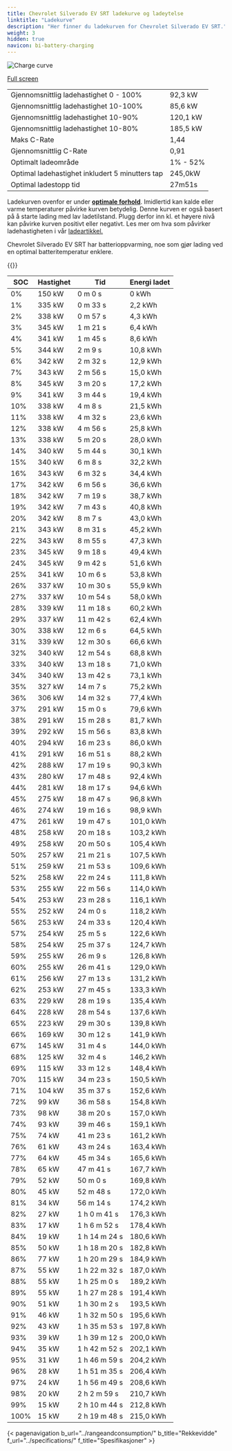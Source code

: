 ```yaml
---
title: Chevrolet Silverado EV SRT ladekurve og ladeytelse
linktitle: "Ladekurve"
description: "Her finner du ladekurven for Chevrolet Silverado EV SRT."
weight: 3
hidden: true
navicon: bi-battery-charging
---
```

<!-- markdownlint-disable MD033 -->
<img src="/images/models/chevrolet/silverado_ev/silverado_ev_srt/chargingcurve.svg" alt="Charge curve" class="img-fluid">

[Full screen](/images/models/chevrolet/silverado_ev/silverado_ev_srt/chargingcurve.svg)


<table class="table table-striped border">
<tbody>
<tr>
<td>Gjennomsnittlig ladehastighet 0 - 100%</td><td>92,3 kW</td>
</tr>
<tr>
<td>Gjennomsnittlig ladehastighet 10-100%</td><td>85,6 kW</td>
</tr>
<tr>
<td>Gjennomsnittlig ladehastighet 10-90%</td><td>120,1 kW</td>
</tr>
<tr>
<td>Gjennomsnittlig ladehastighet 10-80%</td><td>185,5 kW</td>
</tr>
<tr>
<td>Maks C-Rate</td><td>1,44</td>
</tr>
<tr>
<td>Gjennomsnittlig C-Rate</td><td>0,91</td>
</tr>
<tr>
<td>Optimalt ladeområde</td><td>1% - 52%</td>
</tr>
<tr>
<td>Optimal ladehastighet inkludert 5 minutters tap</td><td>245,0kW</td>
</tr>
<tr>
<td>Optimal ladestopp tid</td><td>27m51s</td>
</tr>
</tbody>
</table>


Ladekurven ovenfor er under **[optimale forhold](../../../../../technology/battery/charging/#temperatur)**. Imidlertid kan kalde eller varme temperaturer påvirke kurven betydelig. Denne kurven er også basert på å starte lading med lav ladetilstand. Plugg derfor inn kl. et høyere nivå kan påvirke kurven positivt eller negativt. Les mer om hva som påvirker ladehastigheten i vår [ladeartikkel.](../../../../../technology/battery/charging/)


Chevrolet Silverado EV SRT har batterioppvarming, noe som gjør lading ved en optimal batteritemperatur enklere.


{{<evkxdisplayaddarticle />}}
<table class="table table-striped border">
<thead>
<tr><th>SOC</th><th>Hastighet</th><th>Tid</th><th>Energi ladet</th></tr>
</thead>
<tbody>
<tr>
<td>0%</td><td>150 kW</td><td> 0 m 0 s </td><td>0 kWh </td>
</tr>
<tr>
<td>1%</td><td>335 kW</td><td> 0 m 33 s </td><td>2,2 kWh </td>
</tr>
<tr>
<td>2%</td><td>338 kW</td><td> 0 m 57 s </td><td>4,3 kWh </td>
</tr>
<tr>
<td>3%</td><td>345 kW</td><td> 1 m 21 s </td><td>6,4 kWh </td>
</tr>
<tr>
<td>4%</td><td>341 kW</td><td> 1 m 45 s </td><td>8,6 kWh </td>
</tr>
<tr>
<td>5%</td><td>344 kW</td><td> 2 m 9 s </td><td>10,8 kWh </td>
</tr>
<tr>
<td>6%</td><td>342 kW</td><td> 2 m 32 s </td><td>12,9 kWh </td>
</tr>
<tr>
<td>7%</td><td>343 kW</td><td> 2 m 56 s </td><td>15,0 kWh </td>
</tr>
<tr>
<td>8%</td><td>345 kW</td><td> 3 m 20 s </td><td>17,2 kWh </td>
</tr>
<tr>
<td>9%</td><td>341 kW</td><td> 3 m 44 s </td><td>19,4 kWh </td>
</tr>
<tr>
<td>10%</td><td>338 kW</td><td> 4 m 8 s </td><td>21,5 kWh </td>
</tr>
<tr>
<td>11%</td><td>338 kW</td><td> 4 m 32 s </td><td>23,6 kWh </td>
</tr>
<tr>
<td>12%</td><td>338 kW</td><td> 4 m 56 s </td><td>25,8 kWh </td>
</tr>
<tr>
<td>13%</td><td>338 kW</td><td> 5 m 20 s </td><td>28,0 kWh </td>
</tr>
<tr>
<td>14%</td><td>340 kW</td><td> 5 m 44 s </td><td>30,1 kWh </td>
</tr>
<tr>
<td>15%</td><td>340 kW</td><td> 6 m 8 s </td><td>32,2 kWh </td>
</tr>
<tr>
<td>16%</td><td>343 kW</td><td> 6 m 32 s </td><td>34,4 kWh </td>
</tr>
<tr>
<td>17%</td><td>342 kW</td><td> 6 m 56 s </td><td>36,6 kWh </td>
</tr>
<tr>
<td>18%</td><td>342 kW</td><td> 7 m 19 s </td><td>38,7 kWh </td>
</tr>
<tr>
<td>19%</td><td>342 kW</td><td> 7 m 43 s </td><td>40,8 kWh </td>
</tr>
<tr>
<td>20%</td><td>342 kW</td><td> 8 m 7 s </td><td>43,0 kWh </td>
</tr>
<tr>
<td>21%</td><td>343 kW</td><td> 8 m 31 s </td><td>45,2 kWh </td>
</tr>
<tr>
<td>22%</td><td>343 kW</td><td> 8 m 55 s </td><td>47,3 kWh </td>
</tr>
<tr>
<td>23%</td><td>345 kW</td><td> 9 m 18 s </td><td>49,4 kWh </td>
</tr>
<tr>
<td>24%</td><td>345 kW</td><td> 9 m 42 s </td><td>51,6 kWh </td>
</tr>
<tr>
<td>25%</td><td>341 kW</td><td> 10 m 6 s </td><td>53,8 kWh </td>
</tr>
<tr>
<td>26%</td><td>337 kW</td><td> 10 m 30 s </td><td>55,9 kWh </td>
</tr>
<tr>
<td>27%</td><td>337 kW</td><td> 10 m 54 s </td><td>58,0 kWh </td>
</tr>
<tr>
<td>28%</td><td>339 kW</td><td> 11 m 18 s </td><td>60,2 kWh </td>
</tr>
<tr>
<td>29%</td><td>337 kW</td><td> 11 m 42 s </td><td>62,4 kWh </td>
</tr>
<tr>
<td>30%</td><td>338 kW</td><td> 12 m 6 s </td><td>64,5 kWh </td>
</tr>
<tr>
<td>31%</td><td>339 kW</td><td> 12 m 30 s </td><td>66,6 kWh </td>
</tr>
<tr>
<td>32%</td><td>340 kW</td><td> 12 m 54 s </td><td>68,8 kWh </td>
</tr>
<tr>
<td>33%</td><td>340 kW</td><td> 13 m 18 s </td><td>71,0 kWh </td>
</tr>
<tr>
<td>34%</td><td>340 kW</td><td> 13 m 42 s </td><td>73,1 kWh </td>
</tr>
<tr>
<td>35%</td><td>327 kW</td><td> 14 m 7 s </td><td>75,2 kWh </td>
</tr>
<tr>
<td>36%</td><td>306 kW</td><td> 14 m 32 s </td><td>77,4 kWh </td>
</tr>
<tr>
<td>37%</td><td>291 kW</td><td> 15 m 0 s </td><td>79,6 kWh </td>
</tr>
<tr>
<td>38%</td><td>291 kW</td><td> 15 m 28 s </td><td>81,7 kWh </td>
</tr>
<tr>
<td>39%</td><td>292 kW</td><td> 15 m 56 s </td><td>83,8 kWh </td>
</tr>
<tr>
<td>40%</td><td>294 kW</td><td> 16 m 23 s </td><td>86,0 kWh </td>
</tr>
<tr>
<td>41%</td><td>291 kW</td><td> 16 m 51 s </td><td>88,2 kWh </td>
</tr>
<tr>
<td>42%</td><td>288 kW</td><td> 17 m 19 s </td><td>90,3 kWh </td>
</tr>
<tr>
<td>43%</td><td>280 kW</td><td> 17 m 48 s </td><td>92,4 kWh </td>
</tr>
<tr>
<td>44%</td><td>281 kW</td><td> 18 m 17 s </td><td>94,6 kWh </td>
</tr>
<tr>
<td>45%</td><td>275 kW</td><td> 18 m 47 s </td><td>96,8 kWh </td>
</tr>
<tr>
<td>46%</td><td>274 kW</td><td> 19 m 16 s </td><td>98,9 kWh </td>
</tr>
<tr>
<td>47%</td><td>261 kW</td><td> 19 m 47 s </td><td>101,0 kWh </td>
</tr>
<tr>
<td>48%</td><td>258 kW</td><td> 20 m 18 s </td><td>103,2 kWh </td>
</tr>
<tr>
<td>49%</td><td>258 kW</td><td> 20 m 50 s </td><td>105,4 kWh </td>
</tr>
<tr>
<td>50%</td><td>257 kW</td><td> 21 m 21 s </td><td>107,5 kWh </td>
</tr>
<tr>
<td>51%</td><td>259 kW</td><td> 21 m 53 s </td><td>109,6 kWh </td>
</tr>
<tr>
<td>52%</td><td>258 kW</td><td> 22 m 24 s </td><td>111,8 kWh </td>
</tr>
<tr>
<td>53%</td><td>255 kW</td><td> 22 m 56 s </td><td>114,0 kWh </td>
</tr>
<tr>
<td>54%</td><td>253 kW</td><td> 23 m 28 s </td><td>116,1 kWh </td>
</tr>
<tr>
<td>55%</td><td>252 kW</td><td> 24 m 0 s </td><td>118,2 kWh </td>
</tr>
<tr>
<td>56%</td><td>253 kW</td><td> 24 m 33 s </td><td>120,4 kWh </td>
</tr>
<tr>
<td>57%</td><td>254 kW</td><td> 25 m 5 s </td><td>122,6 kWh </td>
</tr>
<tr>
<td>58%</td><td>254 kW</td><td> 25 m 37 s </td><td>124,7 kWh </td>
</tr>
<tr>
<td>59%</td><td>255 kW</td><td> 26 m 9 s </td><td>126,8 kWh </td>
</tr>
<tr>
<td>60%</td><td>255 kW</td><td> 26 m 41 s </td><td>129,0 kWh </td>
</tr>
<tr>
<td>61%</td><td>256 kW</td><td> 27 m 13 s </td><td>131,2 kWh </td>
</tr>
<tr>
<td>62%</td><td>253 kW</td><td> 27 m 45 s </td><td>133,3 kWh </td>
</tr>
<tr>
<td>63%</td><td>229 kW</td><td> 28 m 19 s </td><td>135,4 kWh </td>
</tr>
<tr>
<td>64%</td><td>228 kW</td><td> 28 m 54 s </td><td>137,6 kWh </td>
</tr>
<tr>
<td>65%</td><td>223 kW</td><td> 29 m 30 s </td><td>139,8 kWh </td>
</tr>
<tr>
<td>66%</td><td>169 kW</td><td> 30 m 12 s </td><td>141,9 kWh </td>
</tr>
<tr>
<td>67%</td><td>145 kW</td><td> 31 m 4 s </td><td>144,0 kWh </td>
</tr>
<tr>
<td>68%</td><td>125 kW</td><td> 32 m 4 s </td><td>146,2 kWh </td>
</tr>
<tr>
<td>69%</td><td>115 kW</td><td> 33 m 12 s </td><td>148,4 kWh </td>
</tr>
<tr>
<td>70%</td><td>115 kW</td><td> 34 m 23 s </td><td>150,5 kWh </td>
</tr>
<tr>
<td>71%</td><td>104 kW</td><td> 35 m 37 s </td><td>152,6 kWh </td>
</tr>
<tr>
<td>72%</td><td>99 kW</td><td> 36 m 58 s </td><td>154,8 kWh </td>
</tr>
<tr>
<td>73%</td><td>98 kW</td><td> 38 m 20 s </td><td>157,0 kWh </td>
</tr>
<tr>
<td>74%</td><td>93 kW</td><td> 39 m 46 s </td><td>159,1 kWh </td>
</tr>
<tr>
<td>75%</td><td>74 kW</td><td> 41 m 23 s </td><td>161,2 kWh </td>
</tr>
<tr>
<td>76%</td><td>61 kW</td><td> 43 m 24 s </td><td>163,4 kWh </td>
</tr>
<tr>
<td>77%</td><td>64 kW</td><td> 45 m 34 s </td><td>165,6 kWh </td>
</tr>
<tr>
<td>78%</td><td>65 kW</td><td> 47 m 41 s </td><td>167,7 kWh </td>
</tr>
<tr>
<td>79%</td><td>52 kW</td><td> 50 m 0 s </td><td>169,8 kWh </td>
</tr>
<tr>
<td>80%</td><td>45 kW</td><td> 52 m 48 s </td><td>172,0 kWh </td>
</tr>
<tr>
<td>81%</td><td>34 kW</td><td> 56 m 14 s </td><td>174,2 kWh </td>
</tr>
<tr>
<td>82%</td><td>27 kW</td><td>1 h 0 m 41 s </td><td>176,3 kWh </td>
</tr>
<tr>
<td>83%</td><td>17 kW</td><td>1 h 6 m 52 s </td><td>178,4 kWh </td>
</tr>
<tr>
<td>84%</td><td>19 kW</td><td>1 h 14 m 24 s </td><td>180,6 kWh </td>
</tr>
<tr>
<td>85%</td><td>50 kW</td><td>1 h 18 m 20 s </td><td>182,8 kWh </td>
</tr>
<tr>
<td>86%</td><td>77 kW</td><td>1 h 20 m 29 s </td><td>184,9 kWh </td>
</tr>
<tr>
<td>87%</td><td>55 kW</td><td>1 h 22 m 32 s </td><td>187,0 kWh </td>
</tr>
<tr>
<td>88%</td><td>55 kW</td><td>1 h 25 m 0 s </td><td>189,2 kWh </td>
</tr>
<tr>
<td>89%</td><td>55 kW</td><td>1 h 27 m 28 s </td><td>191,4 kWh </td>
</tr>
<tr>
<td>90%</td><td>51 kW</td><td>1 h 30 m 2 s </td><td>193,5 kWh </td>
</tr>
<tr>
<td>91%</td><td>46 kW</td><td>1 h 32 m 50 s </td><td>195,6 kWh </td>
</tr>
<tr>
<td>92%</td><td>43 kW</td><td>1 h 35 m 53 s </td><td>197,8 kWh </td>
</tr>
<tr>
<td>93%</td><td>39 kW</td><td>1 h 39 m 12 s </td><td>200,0 kWh </td>
</tr>
<tr>
<td>94%</td><td>35 kW</td><td>1 h 42 m 52 s </td><td>202,1 kWh </td>
</tr>
<tr>
<td>95%</td><td>31 kW</td><td>1 h 46 m 59 s </td><td>204,2 kWh </td>
</tr>
<tr>
<td>96%</td><td>28 kW</td><td>1 h 51 m 35 s </td><td>206,4 kWh </td>
</tr>
<tr>
<td>97%</td><td>24 kW</td><td>1 h 56 m 49 s </td><td>208,6 kWh </td>
</tr>
<tr>
<td>98%</td><td>20 kW</td><td>2 h 2 m 59 s </td><td>210,7 kWh </td>
</tr>
<tr>
<td>99%</td><td>15 kW</td><td>2 h 10 m 44 s </td><td>212,8 kWh </td>
</tr>
<tr>
<td>100%</td><td>15 kW</td><td>2 h 19 m 48 s </td><td>215,0 kWh </td>
</tr>
</tbody>
</table>


{< pagenavigation b_url="../rangeandconsumption/" b_title="Rekkevidde" f_url="../specifications/" f_title="Spesifikasjoner" >}
